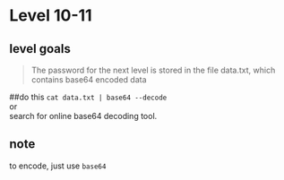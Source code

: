# Level 10-11


## level goals

> The password for the next level is stored in the file data.txt, which contains base64 encoded data


##do this
`cat data.txt | base64 --decode`  
or  
search for online base64 decoding tool.

## note
to encode, just use `base64`
